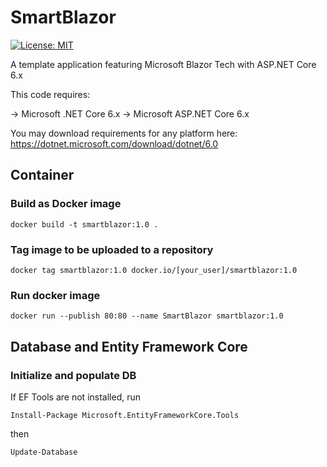 # SmartBlazor

[![License: MIT](https://img.shields.io/badge/License-MIT-yellow.svg)](https://opensource.org/licenses/MIT)

A template application featuring Microsoft Blazor Tech with ASP.NET Core 6.x

This code requires:

-> Microsoft .NET Core 6.x
-> Microsoft ASP.NET Core 6.x

You may download requirements for any platform here: https://dotnet.microsoft.com/download/dotnet/6.0


## Container

### Build as Docker image

    docker build -t smartblazor:1.0 .

### Tag image to be uploaded to a repository

    docker tag smartblazor:1.0 docker.io/[your_user]/smartblazor:1.0

### Run docker image

    docker run --publish 80:80 --name SmartBlazor smartblazor:1.0 


## Database and Entity Framework Core

### Initialize and populate DB

If EF Tools are not installed, run

    Install-Package Microsoft.EntityFrameworkCore.Tools

then

    Update-Database